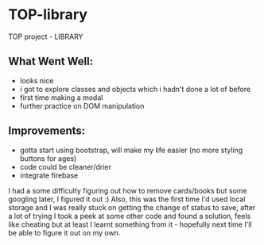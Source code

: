 # TOP-library
TOP project - LIBRARY


## What Went Well: 
* looks nice
* i got to explore classes and objects which i hadn't done a lot of before
* first time making a modal
* further practice on DOM manipulation

## Improvements:
* gotta start using bootstrap, will make my life easier (no more styling buttons for ages)
* code could be cleaner/drier
* integrate firebase

I had a some difficulty figuring out how to remove cards/books but some googling later, I figured it out :)
Also, this was the first time I'd used local storage and I was really stuck on getting the change of status to save, after a lot of trying I took a peek at some other code and found a solution, feels like cheating but at least I learnt something from it - hopefully next time I'll be able to figure it out on my own.
